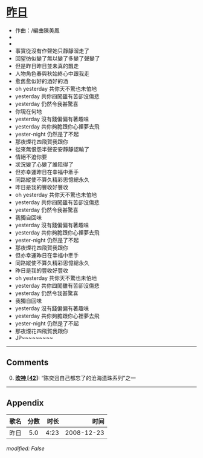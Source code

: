 # [昨日](https://music.163.com/song?id=30569078)

* 作曲：/編曲陳美鳳
*
*
* 事實從沒有作聲她只靜靜溜走了
* 回望彷似變了無以變了多變了聲變了
* 但是昨日昨日並未真的飄走
* 人物角色春與秋始終心中跟我走
* 愈舊愈似好的酒好的酒
* oh yesterday 共你天不驚也未怕地
* yesterday 共你四闖雖有苦卻沒傷悲
* yesterday 仍然令我甚驚喜
* 你現在何地
* yesterday 沒有錢偏偏有著趣味
* yesterday 共你夠膽跟你心裡夢去飛
* yester-night 仍然是了不起
* 那夜煙花四飛賀我跟你
* 從來無恨怨半聲安安靜靜認輸了
* 情絕不迫你要
* 狀況變了心變了誰阻得了
* 但亦幸運昨日在幸福中牽手
* 同路縱使不算久精彩思憶總永久
* 昨日是我的豐收好豐收
* oh yesterday 共你天不驚也未怕地
* yesterday 共你四闖雖有苦卻沒傷悲
* yesterday 仍然令我甚驚喜
* 我獨自回味
* yesterday 沒有錢偏偏有著趣味
* yesterday 共你夠膽跟你心裡夢去飛
* yester-night 仍然是了不起
* 那夜煙花四飛賀我跟你
* 但亦幸運昨日在幸福中牽手
* 同路縱使不算久精彩思憶總永久
* 昨日是我的豐收好豐收
* oh yesterday 共你天不驚也未怕地
* yesterday 共你四闖雖有苦卻沒傷悲
* yesterday 仍然令我甚驚喜
* 我獨自回味
* yesterday 沒有錢偏偏有著趣味
* yesterday 共你夠膽跟你心裡夢去飛
* yester-night 仍然是了不起
* 那夜煙花四飛賀我跟你
* JP~~~~~~~~~


---

## Comments
0. **[欥神 \[42\]](https://music.163.com/#/user/home?id=34160623):** “陈奕迅自己都忘了的沧海遗珠系列”之一



---

## Appendix

|歌名|分数|时长|时间|
|:---|:---:|---:|---:|
|昨日|5.0|4:23|2008-12-23

*modified: False*
